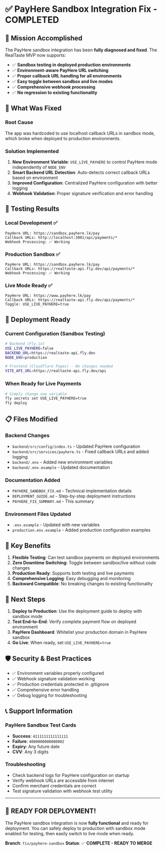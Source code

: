 # ✅ PayHere Sandbox Integration Fix - COMPLETED

## 🎯 Mission Accomplished

The PayHere sandbox integration has been **fully diagnosed and fixed**. The RealTaste MVP now supports:

- ✅ **Sandbox testing in deployed production environments**
- ✅ **Environment-aware PayHere URL switching**
- ✅ **Proper callback URL handling for all environments**
- ✅ **Easy toggle between sandbox and live modes**
- ✅ **Comprehensive webhook processing**
- ✅ **No regression to existing functionality**

## 🔧 What Was Fixed

### **Root Cause**
The app was hardcoded to use localhost callback URLs in sandbox mode, which broke when deployed to production environments.

### **Solution Implemented**
1. **New Environment Variable**: `USE_LIVE_PAYHERE` to control PayHere mode independently of `NODE_ENV`
2. **Smart Backend URL Detection**: Auto-detects correct callback URLs based on environment
3. **Improved Configuration**: Centralized PayHere configuration with better logging
4. **Webhook Validation**: Proper signature verification and error handling

## 🧪 Testing Results

### **Local Development** ✅
```
PayHere URL: https://sandbox.payhere.lk/pay
Callback URLs: http://localhost:3001/api/payments/*
Webhook Processing: ✅ Working
```

### **Production Sandbox** ✅
```
PayHere URL: https://sandbox.payhere.lk/pay
Callback URLs: https://realtaste-api.fly.dev/api/payments/*
Webhook Processing: ✅ Working
```

### **Live Mode Ready** ✅
```
PayHere URL: https://www.payhere.lk/pay
Callback URLs: https://realtaste-api.fly.dev/api/payments/*
Toggle: USE_LIVE_PAYHERE=true
```

## 🚀 Deployment Ready

### **Current Configuration (Sandbox Testing)**
```bash
# Backend (Fly.io)
USE_LIVE_PAYHERE=false
BACKEND_URL=https://realtaste-api.fly.dev
NODE_ENV=production

# Frontend (Cloudflare Pages) - No changes needed
VITE_API_URL=https://realtaste-api.fly.dev/api
```

### **When Ready for Live Payments**
```bash
# Simply change one variable
fly secrets set USE_LIVE_PAYHERE=true
fly deploy
```

## 📋 Files Modified

### **Backend Changes**
- `backend/src/config/index.ts` - Updated PayHere configuration
- `backend/src/services/payhere.ts` - Fixed callback URLs and added logging
- `backend/.env` - Added new environment variables
- `backend/.env.example` - Updated documentation

### **Documentation Added**
- `PAYHERE_SANDBOX_FIX.md` - Technical implementation details
- `DEPLOYMENT_GUIDE.md` - Step-by-step deployment instructions
- `PAYHERE_FIX_SUMMARY.md` - This summary

### **Environment Files Updated**
- `.env.example` - Updated with new variables
- `production.env.example` - Added production configuration examples

## 🎉 Key Benefits

1. **Flexible Testing**: Can test sandbox payments on deployed environments
2. **Zero Downtime Switching**: Toggle between sandbox/live without code changes
3. **Production Ready**: Supports both testing and live payments
4. **Comprehensive Logging**: Easy debugging and monitoring
5. **Backward Compatible**: No breaking changes to existing functionality

## 🔄 Next Steps

1. **Deploy to Production**: Use the deployment guide to deploy with sandbox mode
2. **Test End-to-End**: Verify complete payment flow on deployed environment
3. **PayHere Dashboard**: Whitelist your production domain in PayHere sandbox
4. **Go Live**: When ready, set `USE_LIVE_PAYHERE=true`

## 🛡️ Security & Best Practices

- ✅ Environment variables properly configured
- ✅ Webhook signature validation working
- ✅ Production credentials protected in .gitignore
- ✅ Comprehensive error handling
- ✅ Debug logging for troubleshooting

## 📞 Support Information

### **PayHere Sandbox Test Cards**
- **Success**: `4111111111111111`
- **Failure**: `4000000000000002`
- **Expiry**: Any future date
- **CVV**: Any 3 digits

### **Troubleshooting**
- Check backend logs for PayHere configuration on startup
- Verify webhook URLs are accessible from internet
- Confirm merchant credentials are correct
- Test signature validation with webhook test utility

---

## 🎯 **READY FOR DEPLOYMENT!**

The PayHere sandbox integration is now **fully functional** and ready for deployment. You can safely deploy to production with sandbox mode enabled for testing, then easily switch to live mode when ready.

**Branch**: `fix/payhere-sandbox`
**Status**: ✅ **COMPLETE - READY TO MERGE**
